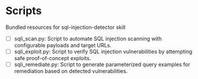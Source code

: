 # Scripts

Bundled resources for sql-injection-detector skill

- [ ] sqli_scan.py: Script to automate SQL injection scanning with configurable payloads and target URLs.
- [ ] sqli_exploit.py: Script to verify SQL injection vulnerabilities by attempting safe proof-of-concept exploits.
- [ ] sqli_remediate.py: Script to generate parameterized query examples for remediation based on detected vulnerabilities.
